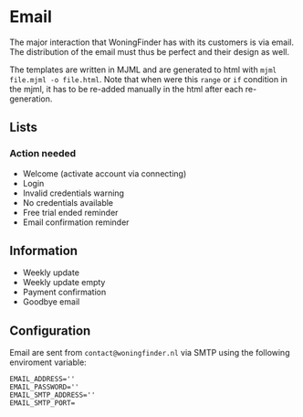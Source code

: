 # Email

The major interaction that WoningFinder has with its customers is via email.
The distribution of the email must thus be perfect and their design as well.

The templates are written in MJML and are generated to html with `mjml file.mjml -o file.html`.
Note that when were this `range` or `if` condition in the mjml, it has to be re-added manually in the html after each re-generation.

## Lists

### Action needed

- Welcome (activate account via connecting)
- Login
- Invalid credentials warning
- No credentials available
- Free trial ended reminder
- Email confirmation reminder

## Information

- Weekly update
- Weekly update empty
- Payment confirmation
- Goodbye email

## Configuration

Email are sent from `contact@woningfinder.nl` via SMTP using the following enviroment variable:

```
EMAIL_ADDRESS=''
EMAIL_PASSWORD=''
EMAIL_SMTP_ADDRESS=''
EMAIL_SMTP_PORT=
```
